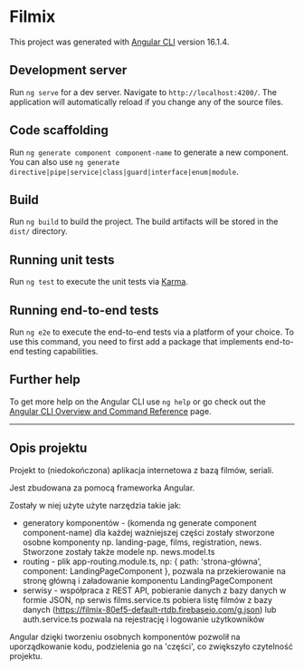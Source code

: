 # Filmix

This project was generated with [Angular CLI](https://github.com/angular/angular-cli) version 16.1.4.

## Development server

Run `ng serve` for a dev server. Navigate to `http://localhost:4200/`. The application will automatically reload if you change any of the source files.

## Code scaffolding

Run `ng generate component component-name` to generate a new component. You can also use `ng generate directive|pipe|service|class|guard|interface|enum|module`.

## Build

Run `ng build` to build the project. The build artifacts will be stored in the `dist/` directory.

## Running unit tests

Run `ng test` to execute the unit tests via [Karma](https://karma-runner.github.io).

## Running end-to-end tests

Run `ng e2e` to execute the end-to-end tests via a platform of your choice. To use this command, you need to first add a package that implements end-to-end testing capabilities.

## Further help

To get more help on the Angular CLI use `ng help` or go check out the [Angular CLI Overview and Command Reference](https://angular.io/cli) page.


----------------------------------------------------------
## Opis projektu

Projekt to (niedokończona) aplikacja internetowa z bazą filmów, seriali.

Jest zbudowana za pomocą frameworka Angular.

Zostały w niej użyte użyte narzędzia takie jak:
- generatory komponentów - (komenda ng generate component component-name) dla każdej ważniejszej części zostały stworzone osobne komponenty np. landing-page, films, registration, news.
Stworzone zostały także modele np. news.model.ts
- routing - plik app-routing.module.ts, np:  { path: 'strona-główna', component: LandingPageComponent }, pozwala na przekierowanie na stronę główną i załadowanie komponentu LandingPageComponent
- serwisy - współpraca z REST API, pobieranie danych z bazy danych w formie JSON, np serwis films.service.ts pobiera listę filmów z bazy danych (https://filmix-80ef5-default-rtdb.firebaseio.com/g.json)
lub auth.service.ts pozwala na rejestrację i logowanie użytkowników

Angular dzięki tworzeniu osobnych komponentów pozwolił na uporządkowanie kodu, podzielenia go na 'części', co zwiększyło czytelność projektu.
